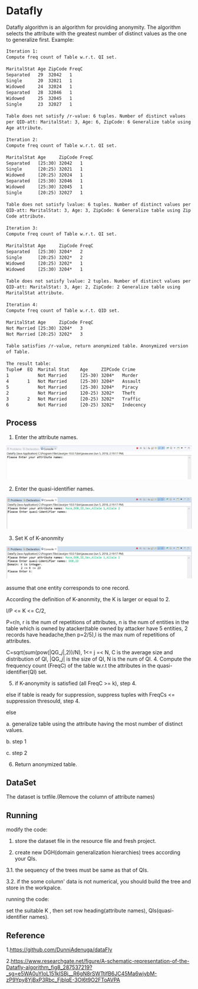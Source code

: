 Datafly
====
Datafly algorithm is an algorithm for providing anonymity. The algorithm selects the attribute with the greatest number of distinct
values as the one to generalize first. 
Example: 
    
    Iteration 1:
    Compute freq count of Table w.r.t. QI set.

    MaritalStat Age ZipCode FreqC
    Separated   29  32042   1
    Single      20  32021   1
    Widowed     24  32024   1
    Separated   28  32046   1
    Widowed     25  32045   1
    Single      23  32027   1

    Table does not satisfy /r-value: 6 tuples. Number of distinct values per QID-att: MaritalStat: 3, Age: 6, ZipCode: 6 Generalize table using Age attribute.

    Iteration 2:
    Compute freq count of Table w.r.t. QI set.
            
    MaritalStat Age     ZipCode FreqC
    Separated   [25:30) 32042   1
    Single      [20:25) 32021   1
    Widowed     [20:25) 32024   1
    Separated   [25:30) 32046   1
    Widowed     [25:30) 32045   1
    Single      [20:25) 32027   1

    Table does not satisfy lvalue: 6 tuples. Number of distinct values per QID-att: MaritalStat: 3, Age: 3, ZipCode: 6 Generalize table using Zip Code attribute.

    Iteration 3:
    Compute freq count of Table w.r.t. QI set.
            
    MaritalStat Age     ZipCode FreqC
    Separated   [25:30) 3204*   2
    Single      [20:25) 3202*   2
    Widowed     [20:25) 3202*   1
    Widowed     [25:30) 3204*   1

    Table does not satisfy lvalue: 2 tuples. Number of distinct values per QID-att: MaritalStat: 3, Age: 2, ZipCode: 2 Generalize table using MaritalStat attribute.

    Iteration 4:
    Compute freq count of Table w.r.t. QID set.
            
    MaritalStat Age     ZipCode FreqC
    Not Married [25:30) 3204*   3
    Not Married [20:25) 3202*   3

    Table satisfies /r-value, return anonymized table. Anonymized version of Table.

    The result table:                   
    Tuple#  EQ  Marital Stat    Age     ZIPCode Crime
    1           Not Married     [25-30) 3204*   Murder
    4       1   Not Married     [25-30) 3204*   Assault
    5           Not Married     [25-30) 3204*   Piracy
    2           Not Married     120-25) 3202*   Theft
    3       2   Not Married     [20-25) 3202*   Traffic
    6           Not Married     [20-25) 3202*   Indecency


Process
----
1. Enter the attribute names.

![image](http://github.com/dongcheng12345/DataflyTest/raw/master/images/enterAttriNames.jpg)

2. Enter the quasi-identifier names.

![image](http://github.com/dongcheng12345/DataflyTest/raw/master/images/enterQINames.jpg)

3. Set K of K-anonmity

![image](http://github.com/dongcheng12345/DataflyTest/raw/master/images/enterK.jpg)

assume that one entity corresponds to one record.

According the definition of K-anonmity, the K is larger or equal to 2. 

   l/P <= K <= C/2,
   
P=r/n, r is the num of repetitions of attributes, n is the num of entities in the table which is owned by atacker(table owned by attacker have 5 entities, 2 records have headache,then p=2/5),l is the max num of repetitions of attributes.

C=sqrt(sum(pow(|QG_𝑗|,2))/N), 1<= j =< N, C is the average size and distribution of QI, |QG_𝑗| is the size of QI, N is the num of QI.
4. Compute the frequency count (FreqC) of the table w.r.t the attributes in the quasi-identifier(QI) set. 

5. if K-anonymity is satisfied (all FreqC \>= k), step 4.

else if table is ready for suppression, suppress tuples with FreqCs \<= suppression thresould, step 4. 
        
else  

  a. generalize table using the attribute having the most number of distinct values.
     
  b. step 1 
     
  c. step 2 
                
6. Return anonymized table.


DataSet
----
The dataset is txtfile.(Remove the column of attribute names)


Running
----
modify the code: 
   
   1. store the dataset file in the resource file and fresh project.
   
   3. create new DGH(domain generalization hierarchies) trees according your QIs. 
   
   3.1. the sequency of the trees must be same as that of QIs. 
   
   3.2. if the some column' data is not numerical, you should build the tree and store in the workpalce.
   
running the code:

   set the suitable K , then set row heading(attribute names), QIs(quasi-identifier names).
   

Reference
----
1.https://github.com/DunniAdenuga/dataFly

2.https://www.researchgate.net/figure/A-schematic-representation-of-the-Datafly-algorithm_fig8_287537219?_sg=e5WA0uYIoL151kISBj__R6gN8rSWTtifB6JC45Ma6wjybM-zP9Ypy8YjBxP3Rbc_FjblqE-3Ol6t9O2FToAVPA
